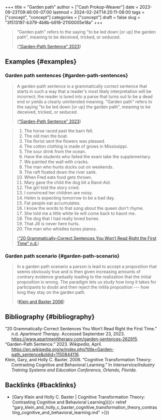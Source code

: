 +++
title = "Garden path"
author = ["Cash Prokop-Weaver"]
date = 2023-09-23T09:46:00-07:00
lastmod = 2024-02-24T14:20:11-08:00
tags = ["concept", "concept"]
categories = ["concept"]
draft = false
slug = "3f513197-b379-4b8b-b918-21100005e18a"
+++

> "Garden path" refers to the saying "to be led down [or up] the garden path", meaning to be deceived, tricked, or seduced.
>
> (<a href="#citeproc_bib_item_2">“Garden-Path Sentence” 2023</a>)


## Examples {#examples}


### Garden path sentences {#garden-path-sentences}

> A garden-path sentence is a grammatically correct sentence that starts in such a way that a reader's most likely interpretation will be incorrect; the reader is lured into a parse that turns out to be a dead end or yields a clearly unintended meaning. "Garden path" refers to the saying "to be led down [or up] the garden path", meaning to be deceived, tricked, or seduced.
>
> (<a href="#citeproc_bib_item_2">“Garden-Path Sentence” 2023</a>)

<!--quoteend-->

> 1.  The horse raced past the barn fell.
> 2.  The old man the boat.
> 3.  The florist sent the flowers was pleased.
> 4.  The cotton clothing is made of grows in Mississippi.
> 5.  The sour drink from the ocean.
> 6.  Have the students who failed the exam take the supplementary.
> 7.  We painted the wall with cracks.
> 8.  The man who hunts ducks out on weekends.
> 9.  The raft floated down the river sank.
> 10. When Fred eats food gets thrown.
> 11. Mary gave the child the dog bit a Band-Aid.
> 12. The girl told the story cried.
> 13. I convinced her children are noisy.
> 14. Helen is expecting tomorrow to be a bad day.
> 15. Fat people eat accumulates.
> 16. I know the words to that song about the queen don't rhyme.
> 17. She told me a little white lie will come back to haunt me.
> 18. The dog that I had really loved bones.
> 19. That Jill is never here hurts.
> 20. The man who whistles tunes pianos.
>
> (<a href="#citeproc_bib_item_1">“20 Grammatically-Correct Sentences You Won’t Read Right the First Time” n.d.</a>)


### Garden path scenario {#garden-path-scenario}

> In a garden path scenario a parson is lead to accept a proposition that seems obviously true and is then given increasing amounts of contrary evidence gradually leading to the realization that the initial proposition is wrong. The paradigm lets us study how long it takes for participants to doubt and then reject the initila proposition --- how long they stay on the garden path.
>
> (<a href="#citeproc_bib_item_3">Klein and Baxter 2006</a>)


## Bibliography {#bibliography}

<style>.csl-entry{text-indent: -1.5em; margin-left: 1.5em;}</style><div class="csl-bib-body">
  <div class="csl-entry"><a id="citeproc_bib_item_1"></a>“20 Grammatically-Correct Sentences You Won’t Read Right the First Time.” n.d. <i>Apartment Therapy</i>. Accessed September 23, 2023. <a href="https://www.apartmenttherapy.com/garden-sentences-262915">https://www.apartmenttherapy.com/garden-sentences-262915</a>.</div>
  <div class="csl-entry"><a id="citeproc_bib_item_2"></a>“Garden-Path Sentence.” 2023. <i>Wikipedia</i>, April. <a href="https://en.wikipedia.org/w/index.php?title=Garden-path_sentence&oldid=1150844116">https://en.wikipedia.org/w/index.php?title=Garden-path_sentence&#38;oldid=1150844116</a>.</div>
  <div class="csl-entry"><a id="citeproc_bib_item_3"></a>Klein, Gary, and Holly C. Baxter. 2006. “Cognitive Transformation Theory: Contrasting Cognitive and Behavioral Learning.” In <i>Interservice/Industry Training Systems and Education Conference, Orlando, Florida</i>.</div>
</div>


## Backlinks {#backlinks}

-   [Gary Klein and Holly C. Baxter | Cognitive Transformation Theory: Contrasting Cognitive and Behavioral Learning]({{< relref "gary_klein_and_holly_c_baxter_cognitive_transformation_theory_contrasting_cognitive_and_behavioral_learning.md" >}})
